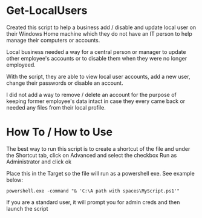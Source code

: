 # Get-LocalUsers

Created this script to help a business add / disable and update local user on their Windows Home machine which they do not have an IT person to help
manage their computers or accounts.

Local business needed a way for a central person or manager to update other employee's accounts or to disable them when they were no longer
employeed. 

With the script, they are able to view local user accounts, add a new user, change their passwords or disable an account.

I did not add a way to remove / delete an account for the purpose of keeping former employee's data intact in case they every came back or needed any files from 
their local profile.


# How To / How to Use

The best way to run this script is to create a shortcut of the file and under the Shortcut tab, click on Advanced
and select the checkbox Run as Administrator and click ok

Place this in the Target so the file will run as a powershell exe. See example below:

`powershell.exe -command "& 'C:\A path with spaces\MyScript.ps1'"`

If you are a standard user, it will prompt you for admin creds and then launch the script
